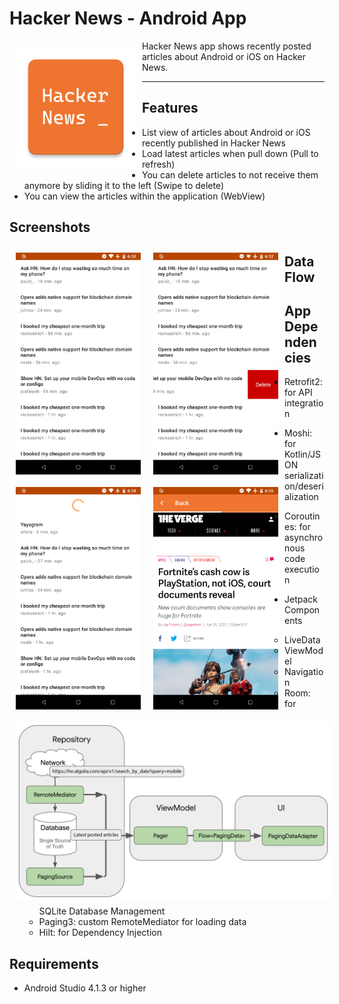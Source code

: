 # Hacker News - Android App

[<img src="./app/src/main/res/mipmap-xxxhdpi/ic_launcher.png" align="left" hspace="10" vspace="10">](app/src/main/res/mipmap-xxxhdpi/ic_launcher.png)

Hacker News app shows recently posted articles about Android or iOS on Hacker News.

---

## Features

- List view of articles about Android or iOS recently published in Hacker News
- Load latest articles when pull down (Pull to refresh)
- You can delete articles to not receive them anymore by sliding it to the left (Swipe to delete)
- You can view the articles within the application (WebView)

## Screenshots

[<img src="./screenshots/listview.png" align="left" width="200" hspace="10" vspace="10">](/screenshots/listview.png)
[<img src="./screenshots/swipe_to_delete.png" align="left" width="200" hspace="10" vspace="10">](/screenshots/swipe_to_delete.png)
[<img src="./screenshots/load_more.png" align="left" width="200" hspace="10" vspace="10">](/screenshots/load_more.png)
[<img src="./screenshots/webview.png" align="left" width="200" hspace="10" vspace="10">](/screenshots/webview.png)

## Data Flow

[<img src="./screenshots/data_flow.png" align="left"  hspace="10" vspace="10">](/screenshots/data_flow.png)

## App Dependencies

- Retrofit2: for API integration
- Moshi: for Kotlin/JSON serialization/deserialization
- Coroutines: for asynchronous code execution

- Jetpack Components
  - LiveData
  - ViewModel
  - Navigation
  - Room: for SQLite Database Management
  - Paging3: custom RemoteMediator for loading data
  - Hilt: for Dependency Injection


## Requirements

- Android Studio 4.1.3 or higher
